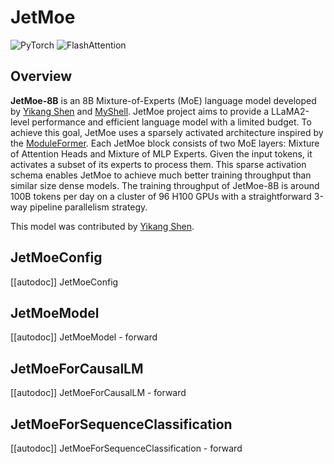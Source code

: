 <!--Copyright 2024 JetMoe team and The HuggingFace Team. All rights reserved.

Licensed under the Apache License, Version 2.0 (the "License"); you may not use this file except in compliance with
the License. You may obtain a copy of the License at

http://www.apache.org/licenses/LICENSE-2.0

Unless required by applicable law or agreed to in writing, software distributed under the License is distributed on
an "AS IS" BASIS, WITHOUT WARRANTIES OR CONDITIONS OF ANY KIND, either express or implied. See the License for the
specific language governing permissions and limitations under the License.

⚠️ Note that this file is in Markdown but contain specific syntax for our doc-builder (similar to MDX) that may not be
rendered properly in your Markdown viewer.

-->

# JetMoe

<div class="flex flex-wrap space-x-1">
<img alt="PyTorch" src="https://img.shields.io/badge/PyTorch-DE3412?style=flat&logo=pytorch&logoColor=white">
<img alt="FlashAttention" src="https://img.shields.io/badge/%E2%9A%A1%EF%B8%8E%20FlashAttention-eae0c8?style=flat">
</div>

## Overview

**JetMoe-8B** is an 8B Mixture-of-Experts (MoE) language model developed by [Yikang Shen](https://scholar.google.com.hk/citations?user=qff5rRYAAAAJ) and [MyShell](https://myshell.ai/).
JetMoe project aims to provide a LLaMA2-level performance and efficient language model with a limited budget.
To achieve this goal, JetMoe uses a sparsely activated architecture inspired by the [ModuleFormer](https://arxiv.org/abs/2306.04640). 
Each JetMoe block consists of two MoE layers: Mixture of Attention Heads and Mixture of MLP Experts.
Given the input tokens, it activates a subset of its experts to process them.
This sparse activation schema enables JetMoe to achieve much better training throughput than similar size dense models. 
The training throughput of JetMoe-8B is around 100B tokens per day on a cluster of 96 H100 GPUs with a straightforward 3-way pipeline parallelism strategy.

This model was contributed by [Yikang Shen](https://huggingface.co/YikangS).


## JetMoeConfig

[[autodoc]] JetMoeConfig

## JetMoeModel

[[autodoc]] JetMoeModel
    - forward

## JetMoeForCausalLM

[[autodoc]] JetMoeForCausalLM
    - forward

## JetMoeForSequenceClassification

[[autodoc]] JetMoeForSequenceClassification
    - forward
